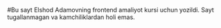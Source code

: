 #Bu sayt Elshod Adamovning frontend amaliyot kursi uchun yozildi. Sayt tugallanmagan va kamchiliklardan holi emas.
